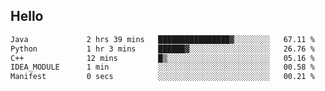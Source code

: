 ## Hello
<!--START_SECTION:waka-->

```txt
Java             2 hrs 39 mins   ████████████████▓░░░░░░░░   67.11 %
Python           1 hr 3 mins     ██████▓░░░░░░░░░░░░░░░░░░   26.76 %
C++              12 mins         █▒░░░░░░░░░░░░░░░░░░░░░░░   05.16 %
IDEA_MODULE      1 min           ░░░░░░░░░░░░░░░░░░░░░░░░░   00.58 %
Manifest         0 secs          ░░░░░░░░░░░░░░░░░░░░░░░░░   00.21 %
```

<!--END_SECTION:waka-->
